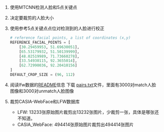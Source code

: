 1. 使用MTCNN检测人脸和5点关键点
2. 决定要裁剪的人脸大小
3. 使用参考5点关键点点位对检测到的人脸进行校正
    ```Python
    # reference facial points, a list of coordinates (x,y)
    REFERENCE_FACIAL_POINTS = [
        [30.29459953, 51.69630051],
        [65.53179932, 51.50139999],
        [48.02519989, 71.73660278],
        [33.54930115, 92.3655014],
        [62.72990036, 92.20410156]
    ]
    DEFAULT_CROP_SIZE = (96, 112)
    ```
4. 阅读lfw数据的[README](http://vis-www.cs.umass.edu/lfw/README.txt)信息
下载 [pairs.txt](http://vis-www.cs.umass.edu/lfw/pairs.txt)文件，里面有3000对match人脸图像和3000对unmatch人脸图像

5. 裁剪CASIA-WebFace和LFW数据库
    + LFW: 13233张原始图片裁剪出13232张图片，少裁剪一张，具体是哪张还不知道。
    + CASIA_WebFace: 494414张原始图片裁剪出494414张图片